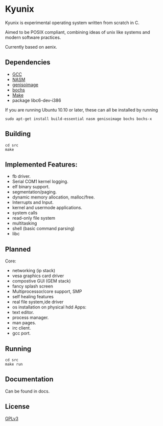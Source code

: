 # Kyunix
Kyunix is experimental operating system written from scratch in C.

Aimed to be POSIX compliant, combining ideas of unix like systems and modern software practices.

Currently based on aenix.


## Dependencies
- [GCC](http://gcc.gnu.org/)
- [NASM](http://www.nasm.us/)
- [genisoimage](http://cdrkit.org/)
- [bochs](http://bochs.sourceforge.net/)
- [Make](http://www.gnu.org/software/make/)
- package libc6-dev-i386

If you are running Ubuntu 10.10 or later, these can all be installed by running

    sudo apt-get install build-essential nasm genisoimage bochs bochs-x

## Building

    cd src
    make
## Implemented Features:
* fb driver.
* Serial COM1 kernel logging.
* elf binary support.
* segmentation/paging.
* dynamic memory allocation, malloc/free.
* Interrupts and Input.
* kernel and usermode applications.
* system calls
* read-only file system
* multitasking
* shell (basic command parsing)
* libc
                  
## Planned
Core:
* networking (ip stack)
* vesa graphics card driver
* compostive GUI (GEM stack)
* fancy splash screen
* Multiprocessor/core support, SMP
* self healing features
* real file system,ide driver
* os installation on physical hdd
Apps:
* text editor.
* process manager.
* man pages.
* irc client.
* gcc port.


## Running

    cd src
    make run

## Documentation

Can be found in docs.

## License
[GPLv3](http://www.gnu.org/licenses/gpl.html)
